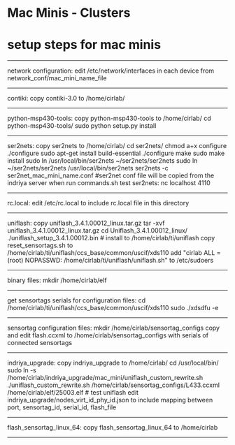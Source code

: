 # Mac Minis - Clusters
# setup steps for mac minis

****************************************
network configuration:
	edit /etc/network/interfaces in each device from network_conf/mac_mini_name_file

****************************************
contiki:
	copy contiki-3.0 to /home/cirlab/
****************************************
python-msp430-tools:
	copy python-msp430-tools to /home/cirlab/
	cd python-msp430-tools/
	sudo python setup.py install
****************************************
ser2nets:
	copy ser2nets to /home/cirlab/
	cd ser2nets/
	chmod a+x configure
	./configure 
	sudo apt-get install build-essential
	./configure 
	make
	sudo make install
	sudo ln /usr/local/bin/ser2nets ~/ser2nets/ser2nets
	sudo ln ~/ser2nets/ser2nets /usr/local/bin/ser2nets
	ser2nets -c ser2net_mac_mini_name.conf #ser2net conf file will be copied from the indriya server when run commands.sh 
test ser2nets:
	nc localhost 4110
****************************************
rc.local:
	edit /etc/rc.local to include rc.local file in this directory
****************************************
uniflash:
	copy uniflash_3.4.1.00012_linux.tar.gz
	tar -xvf uniflash_3.4.1.00012_linux.tar.gz 
	cd Uniflash_3.4.1.00012_linux/
	./uniflash_setup_3.4.1.00012.bin # install to /home/cirlab/ti/uniflash
	copy reset_sensortags.sh to /home/cirlab/ti/uniflash/ccs_base/common/uscif/xds110
	add "cirlab ALL = (root) NOPASSWD: /home/cirlab/ti/uniflash/uniflash.sh" to /etc/sudoers
****************************************
binary files:
	mkdir /home/cirlab/elf
****************************************
get sensortags serials for configuration files:
	cd /home/cirlab/ti/uniflash/ccs_base/common/uscif/xds110
	sudo ./xdsdfu -e
****************************************
sensortag configuration files:
	mkdir /home/cirlab/sensortag_configs
	copy and edit flash.ccxml to /home/cirlab/sensortag_configs with serials of connected sensortags
****************************************
indriya_upgrade:
	copy indriya_upgrade to /home/cirlab/
	cd /usr/local/bin/
	sudo ln -s /home/cirlab/indriya_upgrade/mac_mini/uniflash_custom_rewrite.sh 
	./uniflash_custom_rewrite.sh /home/cirlab/sensortag_configs/L433.ccxml /home/cirlab/elf/25003.elf # test uniflash
	edit indriya_upgrade/nodes_virt_id_phy_id.json to include mapping between port, sensortag_id, serial_id, flash_file
****************************************
flash_sensortag_linux_64:
	copy flash_sensortag_linux_64 to /home/cirlab
****************************************

